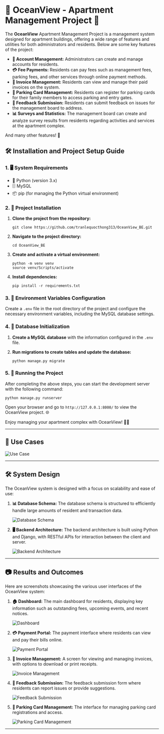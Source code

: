 # 🌊 OceanView - Apartment Management Project 🏢

The **OceanView** Apartment Management Project is a management system designed for apartment buildings, offering a wide range of features and utilities for both administrators and residents. Below are some key features of the project:

- **👤 Account Management:** Administrators can create and manage accounts for residents.
- **💳 Fee Payments:** Residents can pay fees such as management fees, parking fees, and other services through online payment methods.
- **🧾 Invoice Management:** Residents can view and manage their paid invoices on the system.
- **🚗 Parking Card Management:** Residents can register for parking cards for their family members to access parking and entry gates.
- **📢 Feedback Submission:** Residents can submit feedback on issues for the management board to address.
- **📊 Surveys and Statistics:** The management board can create and analyze survey results from residents regarding activities and services at the apartment complex.

And many other features! 🌟

## 🛠️ Installation and Project Setup Guide

### 1. 🖥️ System Requirements

- 🐍 Python (version 3.x)
- 🗄️ MySQL
- 📦 pip (for managing the Python virtual environment)

### 2. 🚀 Project Installation

1. **Clone the project from the repository:** 

   ```
   git clone https://github.com/tranlequocthong313/OceanView_BE.git
   ```

2. **Navigate to the project directory:**

   ```
   cd OceanView_BE
   ```

3. **Create and activate a virtual environment:**

   ```
   python -m venv venv
   source venv/Scripts/activate
   ```

4. **Install dependencies:**

   ```
   pip install -r requirements.txt
   ```

### 3. 🔧 Environment Variables Configuration

Create a `.env` file in the root directory of the project and configure the necessary environment variables, including the MySQL database settings.

### 4. 📂 Database Initialization

1. **Create a MySQL database** with the information configured in the `.env` file.

2. **Run migrations to create tables and update the database:**

   ```
   python manage.py migrate
   ```

### 5. 🎉 Running the Project

After completing the above steps, you can start the development server with the following command:

```
python manage.py runserver
```

Open your browser and go to `http://127.0.0.1:8000/` to view the OceanView project. 🌐

Enjoy managing your apartment complex with OceanView! 🏡✨

---

## 📌 Use Cases
   
   ![Use Case](path_to_image)

---

## 🛠️ System Design

The OceanView system is designed with a focus on scalability and ease of use:

1. **📊 Database Schema:** The database schema is structured to efficiently handle large amounts of resident and transaction data.
   
   ![Database Schema](path_to_image)

3. **🖥️ Backend Architecture:** The backend architecture is built using Python and Django, with RESTful APIs for interaction between the client and server.

   ![Backend Architecture](path_to_image)

---

## 📷 Results and Outcomes

Here are screenshots showcasing the various user interfaces of the OceanView system:

1. **🏠 Dashboard:** The main dashboard for residents, displaying key information such as outstanding fees, upcoming events, and recent notices.

   ![Dashboard](path_to_image)

2. **💳 Payment Portal:** The payment interface where residents can view and pay their bills online.

   ![Payment Portal](path_to_image)

3. **🧾 Invoice Management:** A screen for viewing and managing invoices, with options to download or print receipts.

   ![Invoice Management](path_to_image)

4. **📢 Feedback Submission:** The feedback submission form where residents can report issues or provide suggestions.

   ![Feedback Submission](path_to_image)

5. **🚗 Parking Card Management:** The interface for managing parking card registrations and access.

   ![Parking Card Management](path_to_image)

---
